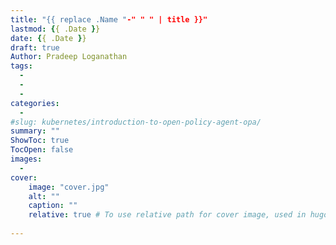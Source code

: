 ```yaml
---
title: "{{ replace .Name "-" " " | title }}"
lastmod: {{ .Date }}
date: {{ .Date }}
draft: true
Author: Pradeep Loganathan
tags: 
  - 
  - 
  - 
categories:
  - 
#slug: kubernetes/introduction-to-open-policy-agent-opa/
summary: ""
ShowToc: true
TocOpen: false
images:
  - 
cover:
    image: "cover.jpg"
    alt: ""
    caption: ""
    relative: true # To use relative path for cover image, used in hugo Page-bundles
 
---
```

